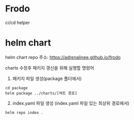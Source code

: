 # Frodo

ci/cd helper


# helm chart

helm chart repo 주소: https://adrenalinee.github.io/frodo

charts 수정후 패키지 갱신을 위해 실행할 명령어

1. 패키지 파일 생성(package 폴더에서)
```shell
cd package
helm package ../charts/[챠트 경로]
```

2. index.yaml 파일 생성 (index.yaml 파일 있는 최상위 경로에서)
```shell
helm repo index .
```
